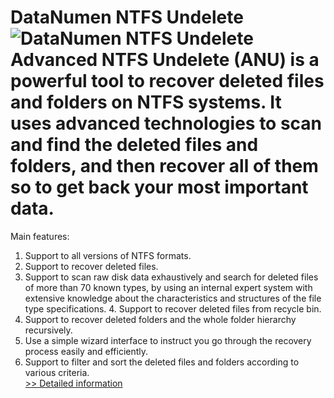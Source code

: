 # DataNumen NTFS Undelete<br />![DataNumen NTFS Undelete](https://mycommerce.akamaized.net/api/pimages/P300324573/BIG/300324573.GIF)<br />Advanced NTFS Undelete (ANU) is a powerful tool to recover deleted files and folders on NTFS systems. It uses advanced technologies to scan and find the deleted files and folders, and then recover all of them so to get back your most important data.

Main features:
1. Support to all versions of NTFS formats.
2. Support to recover deleted files.
3. Support to scan raw disk data exhaustively and search for deleted files of more than 70 known types, by using an internal expert system with extensive knowledge about the characteristics and structures of the file type specifications. 4. Support to recover deleted files from recycle bin.
5. Support to recover deleted folders and the whole folder hierarchy recursively.
6. Use a simple wizard interface to instruct you go through the recovery process easily and efficiently.
7. Support to filter and sort the deleted files and folders according to various criteria.<br />[>> Detailed information](https://secure.shareit.com/shareit/product.html?productid=300324573&affiliateid=200057808)